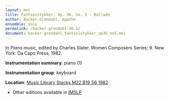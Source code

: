 ```yaml
---
layout: mei
title: Fantasistykker, op. 36, no. 5 - Ballade
author: Backer-Grøndahl, Agathe
ensemble: solo
permalink: /backer-grondahl-36.5/
document: backer-grondahl_fantasistykker_op36_no5.mei
---
```


In *Piano music*, edited by Charles Slater. Women Composers Series; 9. New York: Da Capo Press, 1982.

**Instrumentation summary**: piano (1) 

**Instrumentation group**: keyboard

**Location**: <a href="https://tufts-primo.hosted.exlibrisgroup.com/permalink/f/14dinuo/01TUN_ALMA2185674780003851" target="_blank">Music Library Stacks M22.B19 S6 1982</a>
- Other editions available in <a href="https://imslp.org/wiki/10_Fantasistykker%2C_Op.36_(Backer-Gr%C3%B8ndahl%2C_Agathe)" target="_blank">IMSLP</a>
